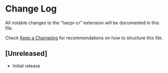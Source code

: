 # Change Log

All notable changes to the "hacpi-cr" extension will be documented in this file.

Check [Keep a Changelog](http://keepachangelog.com/) for recommendations on how to structure this file.

## [Unreleased]

- Initial release